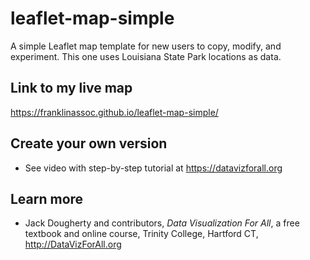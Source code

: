 # leaflet-map-simple
A simple Leaflet map template for new users to copy, modify, and experiment.
This one uses Louisiana State Park locations as data.

## Link to my live map

https://franklinassoc.github.io/leaflet-map-simple/

## Create your own version
- See video with step-by-step tutorial at https://datavizforall.org

## Learn more
- Jack Dougherty and contributors, *Data Visualization For All*, a free textbook and online course, Trinity College, Hartford CT, http://DataVizForAll.org
